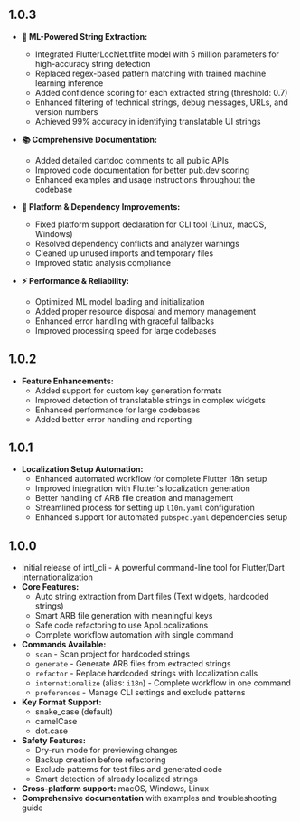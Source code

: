 ## 1.0.3

- **🧠 ML-Powered String Extraction:**
  - Integrated FlutterLocNet.tflite model with 5 million parameters for high-accuracy string detection
  - Replaced regex-based pattern matching with trained machine learning inference
  - Added confidence scoring for each extracted string (threshold: 0.7)
  - Enhanced filtering of technical strings, debug messages, URLs, and version numbers
  - Achieved 99% accuracy in identifying translatable UI strings

- **📚 Comprehensive Documentation:**
  - Added detailed dartdoc comments to all public APIs
  - Improved code documentation for better pub.dev scoring
  - Enhanced examples and usage instructions throughout the codebase

- **🔧 Platform & Dependency Improvements:**
  - Fixed platform support declaration for CLI tool (Linux, macOS, Windows)
  - Resolved dependency conflicts and analyzer warnings
  - Cleaned up unused imports and temporary files
  - Improved static analysis compliance

- **⚡ Performance & Reliability:**
  - Optimized ML model loading and initialization
  - Added proper resource disposal and memory management
  - Enhanced error handling with graceful fallbacks
  - Improved processing speed for large codebases

## 1.0.2

- **Feature Enhancements:**
  - Added support for custom key generation formats
  - Improved detection of translatable strings in complex widgets
  - Enhanced performance for large codebases
  - Added better error handling and reporting

## 1.0.1

- **Localization Setup Automation:**
  - Enhanced automated workflow for complete Flutter i18n setup
  - Improved integration with Flutter's localization generation
  - Better handling of ARB file creation and management
  - Streamlined process for setting up `l10n.yaml` configuration
  - Enhanced support for automated `pubspec.yaml` dependencies setup

## 1.0.0

- Initial release of intl_cli - A powerful command-line tool for Flutter/Dart internationalization
- **Core Features:**
  - Auto string extraction from Dart files (Text widgets, hardcoded strings)
  - Smart ARB file generation with meaningful keys
  - Safe code refactoring to use AppLocalizations
  - Complete workflow automation with single command
- **Commands Available:**
  - `scan` - Scan project for hardcoded strings
  - `generate` - Generate ARB files from extracted strings
  - `refactor` - Replace hardcoded strings with localization calls
  - `internationalize` (alias: `i18n`) - Complete workflow in one command
  - `preferences` - Manage CLI settings and exclude patterns
- **Key Format Support:**
  - snake_case (default)
  - camelCase
  - dot.case
- **Safety Features:**
  - Dry-run mode for previewing changes
  - Backup creation before refactoring
  - Exclude patterns for test files and generated code
  - Smart detection of already localized strings
- **Cross-platform support:** macOS, Windows, Linux
- **Comprehensive documentation** with examples and troubleshooting guide
